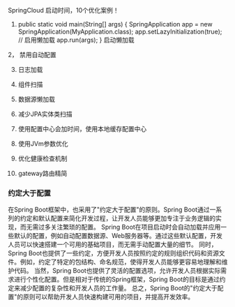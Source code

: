 SpringCloud 启动时间，10个优化案例！

1.    public static void main(String[] args) {
        SpringApplication app = new SpringApplication(MyApplication.class);
        app.setLazyInitialization(true);  // 启用懒加载
        app.run(args);
    }
启动懒加载

2， 禁用自动配置

3. 日志加载

4. 组件扫描

5. 数据源懒加载

6. 减少JPA实体类扫描

7. 使用配置中心会加时间，使用本地缓存配置中心

8. 使用JVm参数优化

9. 优化健康检查机制

10. gateway路由精简

### 约定大于配置
在Spring Boot框架中，也采用了"约定大于配置"的原则。Spring Boot通过一系列的约定和默认配置来简化开发过程，让开发人员能够更加专注于业务逻辑的实现，而无需过多关注繁琐的配置。
Spring Boot在项目启动时会自动加载并应用一些默认的配置，例如自动配置数据源、Web服务器等。通过这些默认配置，开发人员可以快速搭建一个可用的基础项目，而无需手动配置大量的细节。
同时，Spring Boot也提供了一些约定，方便开发人员按照约定的规则组织代码和资源文件。例如，约定了特定的包结构、命名规范，使得开发人员能够更容易地理解和维护代码。
当然，Spring Boot也提供了灵活的配置选项，允许开发人员根据实际需求进行个性化配置。但是相对于传统的Spring框架，Spring Boot的目标是通过约定来减少配置的复杂性和开发人员的工作量。
总之，Spring Boot的"约定大于配置"的原则可以帮助开发人员快速构建可用的项目，并提高开发效率。

